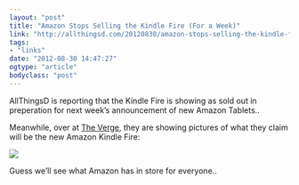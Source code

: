```yaml
---
layout: "post"
title: "Amazon Stops Selling the Kindle Fire (For a Week)"
link: "http://allthingsd.com/20120830/amazon-stops-selling-the-kindle-fire-for-a-week/"
tags: 
- "links"
date: "2012-08-30 14:47:27"
ogtype: "article"
bodyclass: "post"
---
```


AllThingsD is reporting that the Kindle Fire is showing as sold out in preperation for next week’s announcement of new Amazon Tablets..

Meanwhile, over at [The Verge](http://www.theverge.com/2012/8/30/3280005/this-is-the-new-amazon-kindle-fire), they are showing pictures of what they claim will be the new Amazon Kindle Fire:

![](http://cdn.rogerstringer.com/media/newkindle.jpg)

Guess we’ll see what Amazon has in store for everyone..